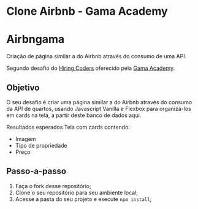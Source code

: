 # Clone Airbnb - Gama Academy

# Airbngama
Criação de página similar a do Airbnb através do consumo de uma API.

Segundo desafio do [Hiring Coders](https://hiringcoders.gama.academy/) oferecido pela [Gama Academy](https://gama.academy/).


## Objetivo
O seu desafio é criar uma página similar a do Airbnb através do consumo da API de quartos, usando Javascript Vanilla e Flexbox para organizá-los em cards na tela, a partir deste banco de dados aqui.

Resultados esperados
Tela com cards contendo:

- Imagem
- Tipo de propriedade
- Preço


## Passo-a-passo

1. Faça o fork desse repositório;
2. Clone o seu repositório para seu ambiente local;
3. Acesse a pasta do seu projeto e execute `npm install`;